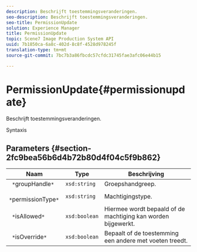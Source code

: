 ```yaml
---
description: Beschrijft toestemmingsveranderingen.
seo-description: Beschrijft toestemmingsveranderingen.
seo-title: PermissionUpdate
solution: Experience Manager
title: PermissionUpdate
topic: Scene7 Image Production System API
uuid: 7b1850ca-6a8c-402d-8c8f-4528d978245f
translation-type: tm+mt
source-git-commit: 7bc7b3a86fbcdc57cfdc31745fae3afc06e44b15

---
```



# PermissionUpdate{#permissionupdate}

Beschrijft toestemmingsveranderingen.

Syntaxis

## Parameters {#section-2fc9bea56b6d4b72b80d4f04c5f9b862}

| Naam | Type | Beschrijving |
|---|---|---|
| ` *`groupHandle`*` | `xsd:string` | Groepshandgreep. |
| ` *`permissionType`*` | `xsd:string` | Machtigingstype. |
| ` *`isAllowed`*` | `xsd:boolean` | Hiermee wordt bepaald of de machtiging kan worden bijgewerkt. |
| ` *`isOverride`*` | `xsd:boolean` | Bepaalt of de toestemming een andere met voeten treedt. |


